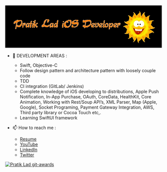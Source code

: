 ![image](https://github.com/pratik-123/pratik-123/blob/master/name.gif)

- 🔭 DEVELOPMENT AREAS : 
    - Swift, Objective-C
    - Follow design pattern and architecture pattern with loosely couple code
    - TDD
    - CI integration (GitLab/ Jenkins)
    - Complete knowledge of iOS developing to distributions, Apple Push Notification,
    In-App Purchase, OAuth, CoreData, HealthKit, Core Animation, Working with Rest/Soup API’s, XML Parser, Map (Apple, Google), Socket Programing, Payment Gateway Integration, AWS, Third party library or Cocoa Touch etc,.
    -   Learning SwiftUI framework

- 📫 How to reach me :
	- [Resume](https://pratik-123.github.io/vcard/)
	- [YouTube](https://www.youtube.com/c/PratikLad?sub_confirmation=1)
	- [LinkedIn](https://www.linkedin.com/in/pratik-lad-3280899b/)
	- [Twitter](https://twitter.com/Buntylad3)

[![Pratik Lad git-awards](http://git-awards.com/users/search?login=pratik-123)](http://git-awards.com/users/search?login=pratik-123)

<!--
	### Hello Friends 👋
**pratik-123/pratik-123** is a ✨ _special_ ✨ repository because its `README.md` (this file) appears on your GitHub profile.

Here are some ideas to get you started:

- 🔭 I’m currently working on ...
- 🌱 I’m currently learning ...
- 👯 I’m looking to collaborate on ...
- 🤔 I’m looking for help with ...
- 💬 Ask me about ...
- 📫 How to reach me: ...
- 😄 Pronouns: ...
- ⚡ Fun fact: ...
-->
